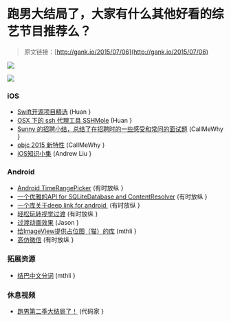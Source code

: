 # 跑男大结局了，大家有什么其他好看的综艺节目推荐么？

> 原文链接：[http://gank.io/2015/07/06](http://gank.io/2015/07/06)

![](http://ww1.sinaimg.cn/large/7a8aed7bgw1etstfoej4mj20ey0migom.jpg)

![](http://ww4.sinaimg.cn/large/610dc034jw1etswkc35zij20n30bqq6b.jpg)

### iOS

* [Swift开源项目精选](https://github.com/ipader/SwiftGuide/blob/master/Featured.md) (Huan }
* [OSX 下的 ssh 代理工具 SSHMole](https://github.com/OpenFibers/SSHMole) (Huan }
* [Sunny 的招聘小结，总结了在招聘时的一些感受和常问的面试题](http://blog.sunnyxx.com/2015/07/04/ios) (CallMeWhy }
* [objc 2015 新特性](https://medium.com/the) (CallMeWhy }
* [iOS知识小集](http://southpeak.github.io/blog/2015/06/30/ioszhi) (Andrew Liu }

### Android

* [Android TimeRangePicker](https://github.com/tittojose/TimeRangePicker) (有时放纵 }
* [一个优雅的API for SQLiteDatabase and ContentResolver](https://github.com/pushtorefresh/storio) (有时放纵 }
* [一个库关于deep link for android&nbsp;](https://github.com/airbnb/DeepLinkDispatch) (有时放纵 }
* [轻松玩转视觉过渡](https://github.com/kaichunlin/android) (有时放纵 }
* [过渡动画效果](https://github.com/tianzhijiexian/ActivityOptionsICS) (Jason }
* [给ImageView提供占位图（猫）的库](https://github.com/cesarferreira/CatKit) (mthli }
* [高仿微信](https://github.com/motianhuo/wechat) (有时放纵 }

### 拓展资源

* [结巴中文分词](https://github.com/fxsjy/jieba) (mthli }

### 休息视频

* [跑男第二季大结局了！](http://v.youku.com/v_show/id_XMTI3NjYxMjkyNA==.html?from=y1.6) (代码家 }


